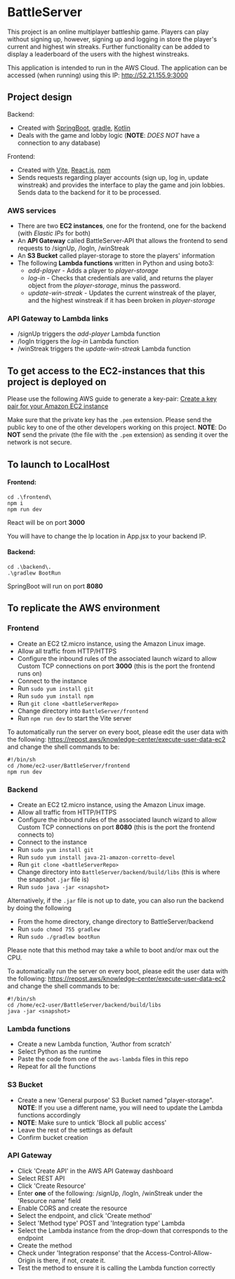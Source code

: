 # BattleServer
This project is an online multiplayer battleship game. Players can play without signing up, however, signing up and logging in store the player's current and highest win streaks. Further functionality can be added to display a leaderboard of the users with the highest winstreaks. 

This application is intended to run in the AWS Cloud. The application can be accessed (when running) using this IP: http://52.21.155.9:3000

## Project design
Backend: 
- Created with [SpringBoot](https://spring.io/projects/spring-boot), [gradle](https://gradle.org/), [Kotlin](https://kotlinlang.org)
- Deals with the game and lobby logic (**NOTE**: *DOES NOT* have a connection to any database)

Frontend:
- Created with [Vite](https://vite.dev/), [React.js](https://reactjs.org), [npm](https://www.npmjs.com/)
- Sends requests regarding player accounts (sign up, log in, update winstreak) and provides the interface to play the game and join lobbies. Sends data to the backend for it to be processed.

### AWS services
- There are two **EC2 instances**, one for the frontend, one for the backend (with *Elastic IPs* for both)
- An **API Gateway** called BattleServer-API that allows the frontend to send requests to /signUp, /logIn, /winStreak
- An **S3 Bucket** called player-storage to store the players' information
- The following **Lambda functions** written in Python and using boto3:
  - *add-player* - Adds a player to *player-storage*
  - *log-in* - Checks that credentials are valid, and returns the player object from the *player-storage*, minus the password.
  - *update-win-streak* - Updates the current winstreak of the player, and the highest winstreak if it has been broken in *player-storage*

### API Gateway to Lambda links
- /signUp triggers the *add-player* Lambda function
- /logIn triggers the *log-in* Lambda function
- /winStreak triggers the *update-win-streak* Lambda function

## To get access to the EC2-instances that this project is deployed on
Please use the following AWS guide to generate a key-pair: [Create a key pair for your Amazon EC2 instance](https://docs.aws.amazon.com/AWSEC2/latest/UserGuide/create-key-pairs.html)

Make sure that the private key has the `.pem` extension. Please send the public key to one of the other developers working on this project. **NOTE**: Do **NOT** send the private (the file with the `.pem` extension) as sending it over the network is not secure.
## To launch to LocalHost
#### Frontend:
```
cd .\frontend\
npm i
npm run dev
```
React will be on port **3000**

You will have to change the Ip location in App.jsx to your backend IP.

#### Backend:
```
cd .\backend\.
.\gradlew BootRun
```

SpringBoot will run on port **8080**

## To replicate the AWS environment
### Frontend
- Create an EC2 t2.micro instance, using the Amazon Linux image.
- Allow all traffic from HTTP/HTTPS
- Configure the inbound rules of the associated launch wizard to allow Custom TCP connections on port **3000** (this is the port the frontend runs on)
- Connect to the instance
- Run `sudo yum install git`
- Run `sudo yum install npm`
- Run `git clone <battleServerRepo>`
- Change directory into `BattleServer/frontend`
- Run `npm run dev` to start the Vite server

To automatically run the server on every boot, please edit the user data with the following: https://repost.aws/knowledge-center/execute-user-data-ec2 and change the shell commands to be:
```
#!/bin/sh
cd /home/ec2-user/BattleServer/frontend
npm run dev
```

### Backend
- Create an EC2 t2.micro instance, using the Amazon Linux image.
- Allow all traffic from HTTP/HTTPS
- Configure the inbound rules of the associated launch wizard to allow Custom TCP connections on port **8080** (this is the port the frontend connects to)
- Connect to the instance
- Run `sudo yum install git`
- Run `sudo yum install java-21-amazon-corretto-devel`
- Run `git clone <battleServerRepo>`
- Change directory into `BattleServer/backend/build/libs` (this is where the snapshot `.jar` file is)
- Run `sudo java -jar <snapshot>`

Alternatively, if the `.jar` file is not up to date, you can also run the backend by doing the following
- From the home directory, change directory to BattleServer/backend
- Run `sudo chmod 755 gradlew`
- Run `sudo ./gradlew bootRun`

Please note that this method may take a while to boot and/or max out the CPU.

To automatically run the server on every boot, please edit the user data with the following: https://repost.aws/knowledge-center/execute-user-data-ec2 and change the shell commands to be:
```
#!/bin/sh
cd /home/ec2-user/BattleServer/backend/build/libs
java -jar <snapshot>
```

### Lambda functions
- Create a new Lambda function, 'Author from scratch'
- Select Python as the runtime
- Paste the code from one of the `aws-lambda` files in this repo
- Repeat for all the functions

### S3 Bucket
- Create a new 'General purpose' S3 Bucket named "player-storage". **NOTE**: If you use a different name, you will need to update the Lambda functions accordingly
- **NOTE**: Make sure to untick 'Block all public access'
- Leave the rest of the settings as default
- Confirm bucket creation

### API Gateway
- Click 'Create API' in the AWS API Gateway dashboard
- Select REST API
- Click 'Create Resource'
- Enter **one** of the following: /signUp, /logIn, /winStreak under the 'Resource name' field
- Enable CORS and create the resource
- Select the endpoint, and click 'Create method'
- Select 'Method type' POST and 'Integration type' Lambda
- Select the Lambda instance from the drop-down that corresponds to the endpoint
- Create the method
- Check under 'Integration response' that the Access-Control-Allow-Origin is there, if not, create it.
- Test the method to ensure it is calling the Lambda function correctly
